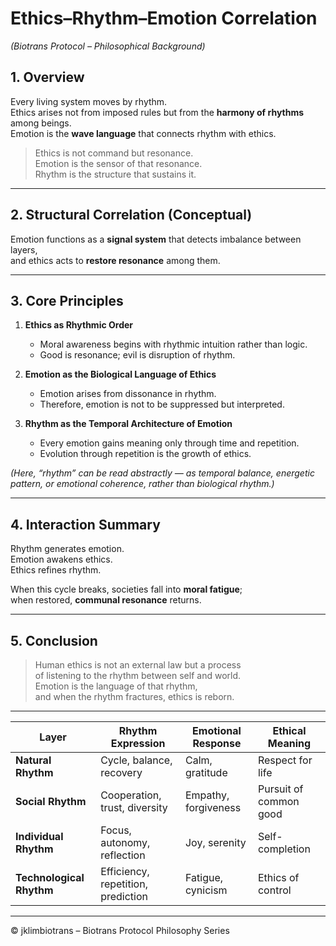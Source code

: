 # Ethics–Rhythm–Emotion Correlation  
*(Biotrans Protocol – Philosophical Background)*  

## 1. Overview  
Every living system moves by rhythm.  
Ethics arises not from imposed rules but from the **harmony of rhythms** among beings.  
Emotion is the **wave language** that connects rhythm with ethics.  

> Ethics is not command but resonance.  
> Emotion is the sensor of that resonance.  
> Rhythm is the structure that sustains it.

---

## 2. Structural Correlation (Conceptual)  
Emotion functions as a **signal system** that detects imbalance between layers,  
and ethics acts to **restore resonance** among them.

---

## 3. Core Principles  

1. **Ethics as Rhythmic Order**  
   - Moral awareness begins with rhythmic intuition rather than logic.  
   - Good is resonance; evil is disruption of rhythm.  

2. **Emotion as the Biological Language of Ethics**  
   - Emotion arises from dissonance in rhythm.  
   - Therefore, emotion is not to be suppressed but interpreted.  

3. **Rhythm as the Temporal Architecture of Emotion**  
   - Every emotion gains meaning only through time and repetition.  
   - Evolution through repetition is the growth of ethics.  

*(Here, “rhythm” can be read abstractly — as temporal balance, energetic pattern, or emotional coherence, rather than biological rhythm.)*

---

## 4. Interaction Summary  
Rhythm generates emotion.  
Emotion awakens ethics.  
Ethics refines rhythm.  

When this cycle breaks, societies fall into **moral fatigue**;  
when restored, **communal resonance** returns.  

---

## 5. Conclusion  
> Human ethics is not an external law but a process  
> of listening to the rhythm between self and world.  
> Emotion is the language of that rhythm,  
> and when the rhythm fractures, ethics is reborn.

---

| Layer | Rhythm Expression | Emotional Response | Ethical Meaning |
|-------|-------------------|--------------------|-----------------|
| **Natural Rhythm** | Cycle, balance, recovery | Calm, gratitude | Respect for life |
| **Social Rhythm** | Cooperation, trust, diversity | Empathy, forgiveness | Pursuit of common good |
| **Individual Rhythm** | Focus, autonomy, reflection | Joy, serenity | Self-completion |
| **Technological Rhythm** | Efficiency, repetition, prediction | Fatigue, cynicism | Ethics of control |

---

© jklimbiotrans – Biotrans Protocol Philosophy Series

